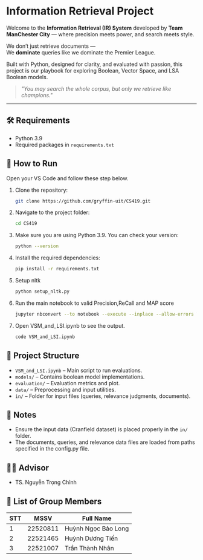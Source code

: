# Information Retrieval Project


Welcome to the **Information Retrieval (IR) System** developed by **Team ManChester City** — where precision meets power, and search meets style.

We don’t just retrieve documents —  
We **dominate** queries like we dominate the Premier League.

Built with Python, designed for clarity, and evaluated with passion, this project is our playbook for exploring Boolean, Vector Space, and LSA Boolean models.

> *"You may search the whole corpus, but only we retrieve like champions."*

---


## 🛠 Requirements

- Python 3.9
- Required packages in `requirements.txt`

## 🚀 How to Run
Open your VS Code and follow these step below.

1. Clone the repository:

   ```bash
   git clone https://github.com/gryffin-uit/CS419.git

2. Navigate to the project folder:

    ```bash
    cd CS419

3. Make sure you are using Python 3.9. You can check your version:

    ```bash
    python --version

4. Install the required dependencies:

    ```bash
    pip install -r requirements.txt

5. Setup nltk

    ```bash
    python setup_nltk.py

6. Run the main notebook to valid Precision,ReCall and MAP score

    ```bash
    jupyter nbconvert --to notebook --execute --inplace --allow-errors VSM_and_LSI.ipynb

7. Open VSM_and_LSI.ipynb to see the output.
    ```bash
    code VSM_and_LSI.ipynb


## 📁 Project Structure

- `VSM_and_LSI.ipynb` – Main script to run evaluations.
- `models/` – Contains boolean model implementations.
- `evaluation/` – Evaluation metrics and plot.
- `data/` – Preprocessing and input utilities.
- `in/` – Folder for input files (queries, relevance judgments, documents).

## 📌 Notes

- Ensure the input data (Cranfield dataset) is placed properly in the `in/` folder.
- The documents, queries, and relevance data files are loaded from paths specified in the config.py file.
## 👨‍🏫 Advisor

- TS. Nguyễn Trọng Chỉnh

## 👥 List of Group Members

| STT | MSSV     | Full Name                |
|-----|----------|--------------------------|
| 1   | 22520811 | Huỳnh Ngọc Bảo Long      |
| 2   | 22521465 | Huỳnh Dương Tiến         |
| 3   | 22521007 | Trần Thành Nhân          |


